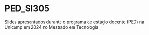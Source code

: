 # PED_SI305
Slides apresentados durante o programa de estágio docente (PED) na Unicamp em 2024 no Mestrado em Tecnologia

